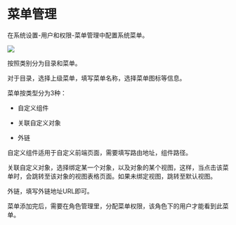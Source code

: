 # 菜单管理
在系统设置-用户和权限-菜单管理中配置系统菜单。

![](https://tcs-devops.aliyuncs.com/storage/11343e75e5f40997e81f03e9f99ca5229b46?Signature=eyJhbGciOiJIUzI1NiIsInR5cCI6IkpXVCJ9.eyJBcHBJRCI6IjVlNzQ4MmQ2MjE1MjJiZDVjN2Y5YjMzNSIsIl9hcHBJZCI6IjVlNzQ4MmQ2MjE1MjJiZDVjN2Y5YjMzNSIsIl9vcmdhbml6YXRpb25JZCI6IiIsImV4cCI6MTcxODA5NjE4NiwiaWF0IjoxNzE3NDkxMzg2LCJyZXNvdXJjZSI6Ii9zdG9yYWdlLzExMzQzZTc1ZTVmNDA5OTdlODFmMDNlOWY5OWNhNTIyOWI0NiJ9.JNyk1p-zCvgf9CbyUzvipefKye6NV3g4FQmwfw0tsrM&download=image.png "")

按照类别分为目录和菜单。

对于目录，选择上级菜单，填写菜单名称，选择菜单图标等信息。

菜单按类型分为3种：

- 自定义组件

- 关联自定义对象

- 外链

自定义组件适用于自定义前端页面，需要填写路由地址，组件路径。

关联自定义对象，选择绑定某一个对象，以及对象的某个视图，这样，当点击该菜单时，会跳转至该对象的视图表格页面。如果未绑定视图，跳转至默认视图。

外链，填写外链地址URL即可。

菜单添加完后，需要在角色管理里，分配菜单权限，该角色下的用户才能看到此菜单。

